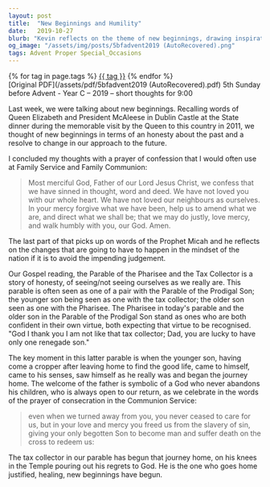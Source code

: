 ```yaml
---
layout: post
title:  "New Beginnings and Humility"
date:   2019-10-27
blurb: "Kevin reflects on the theme of new beginnings, drawing inspiration from the words of Queen Elizabeth and President McAleese, and the parables of the Pharisee and the Tax Collector, and the Prodigal Son. The sermon emphasizes the importance of honesty, self-reflection, and the mercy of God, who welcomes us back with open arms, encouraging us to walk humbly and seek forgiveness."
og_image: "/assets/img/posts/5bfadvent2019 (AutoRecovered).png"
tags: Advent Proper Special_Occasions
---    
```

<div class="tag-pills">
    {% for tag in page.tags %}
    <a href="{{ site.baseurl }}/tag/{{ tag | slugify }}" class="tag-pill">{{ tag }}</a>
    {% endfor %}
</div>
[Original PDF](/assets/pdf/5bfadvent2019 (AutoRecovered).pdf)
5th Sunday before Advent - Year C – 2019 – short thoughts for 9:00

Last week, we were talking about new beginnings. Recalling words of Queen Elizabeth and President McAleese in Dublin Castle at the State dinner during the memorable visit by the Queen to this country in 2011, we thought of new beginnings in terms of an honesty about the past and a resolve to change in our approach to the future.

I concluded my thoughts with a prayer of confession that I would often use at Family Service and Family Communion:

> Most merciful God,
> Father of our Lord Jesus Christ,
> we confess that we have sinned
> in thought, word and deed.
> We have not loved you with our whole heart.
> We have not loved our neighbours as ourselves.
> In your mercy
> forgive what we have been,
> help us to amend what we are,
> and direct what we shall be;
> that we may do justly,
> love mercy,
> and walk humbly with you, our God.
> Amen.

The last part of that picks up on words of the Prophet Micah and he reflects on the changes that are going to have to happen in the mindset of the nation if it is to avoid the impending judgement.

Our Gospel reading, the Parable of the Pharisee and the Tax Collector is a story of honesty, of seeing/not seeing ourselves as we really are. This parable is often seen as one of a pair with the Parable of the Prodigal Son; the younger son being seen as one with the tax collector; the older son seen as one with the Pharisee. The Pharisee in today's parable and the older son in the Parable of the Prodigal Son stand as ones who are both confident in their own virtue, both expecting that virtue to be recognised. "God I thank you I am not like that tax collector; Dad, you are lucky to have only one renegade son."

The key moment in this latter parable is when the younger son, having come a cropper after leaving home to find the good life, came to himself, came to his senses, saw himself as he really was and began the journey home. The welcome of the father is symbolic of a God who never abandons his children, who is always open to our return, as we celebrate in the words of the prayer of consecration in the Communion Service:

> even when we turned away from you,
> you never ceased to care for us,
> but in your love and mercy you freed us from the slavery of sin,
> giving your only begotten Son to become man
> and suffer death on the cross to redeem us:

The tax collector in our parable has begun that journey home, on his knees in the Temple pouring out his regrets to God. He is the one who goes home justified, healing, new beginnings have begun.
